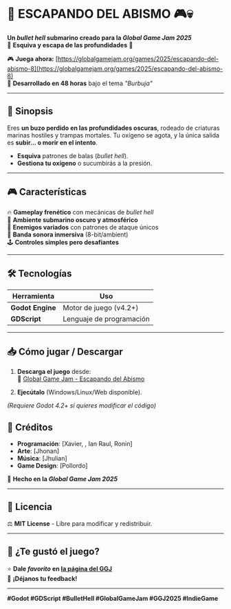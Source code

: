
# **🌊 ESCAPANDO DEL ABISMO** 🎮💀  

**Un *bullet hell* submarino creado para la *Global Game Jam 2025***  
🔫 **Esquiva y escapa de las profundidades** 🔫  

🎮 **Juega ahora:** [https://globalgamejam.org/games/2025/escapando-del-abismo-8](https://globalgamejam.org/games/2025/escapando-del-abismo-8)  
📅 **Desarrollado en 48 horas** bajo el tema *"Burbuja"*  

---

## **📌 Sinopsis**  
Eres **un buzo perdido en las profundidades oscuras**, rodeado de criaturas marinas hostiles y trampas mortales. Tu oxígeno se agota, y la única salida es **subir… o morir en el intento**.  

- **Esquiva** patrones de balas (*bullet hell*).  
- **Gestiona tu oxígeno** o sucumbirás a la presión.  

---

## **🎮 Características**  
🔥 **Gameplay frenético** con mecánicas de *bullet hell*  
🌊 **Ambiente submarino oscuro y atmosférico**  
🦑 **Enemigos variados** con patrones de ataque únicos  
🎵 **Banda sonora inmersiva** (8-bit/ambient)  
🕹️ **Controles simples pero desafiantes**  

---

## **🛠️ Tecnologías**  
| **Herramienta** | **Uso** |  
|----------------|---------|  
| **Godot Engine** | Motor de juego (v4.2+) |  
| **GDScript** | Lenguaje de programación |  

---

## **📥 Cómo jugar / Descargar**  
1. **Descarga el juego** desde:  
   🔗 [Global Game Jam - Escapando del Abismo](https://globalgamejam.org/games/2025/escapando-del-abismo-8)  

2. **Ejecútalo** (Windows/Linux/Web disponible).  


*(Requiere Godot 4.2+ si quieres modificar el código)*  


## **👥 Créditos**  
- **Programación**: [Xavier, , Ian Raul, Ronin]  
- **Arte**: [Jhonan]  
- **Música**: [Jhulian]  
- **Game Design**: [Pollordo]  

🔹 **Hecho en la *Global Game Jam 2025***  

---

## **📜 Licencia**  
⚖️ **MIT License** - Libre para modificar y redistribuir.  

---

## **🌟 ¿Te gustó el juego?**  
⭐ **Dale *favorito* en [la página del GGJ](https://globalgamejam.org/games/2025/escapando-del-abismo-8)**  
💬 **¡Déjanos tu feedback!**  

---

**#Godot #GDScript #BulletHell #GlobalGameJam #GGJ2025 #IndieGame**  
